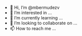 - 👋 Hi, I’m @mbermudezv
- 👀 I’m interested in ...
- 🌱 I’m currently learning ...
- 💞️ I’m looking to collaborate on ...
- 📫 How to reach me ...

<!---
mbermudezv/mbermudezv is a ✨ special ✨ repository because its `README.md` (this file) appears on your GitHub profile.
You can click the Preview link to take a look at your changes.
--->
